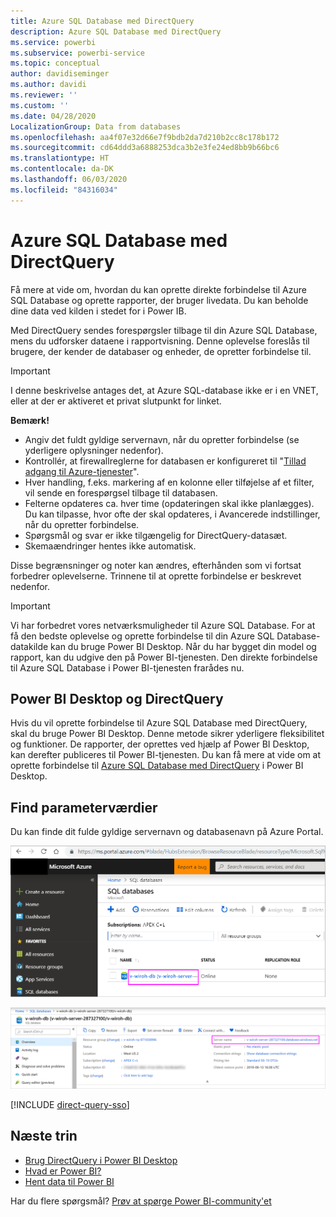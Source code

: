 ```yaml
---
title: Azure SQL Database med DirectQuery
description: Azure SQL Database med DirectQuery
ms.service: powerbi
ms.subservice: powerbi-service
ms.topic: conceptual
author: davidiseminger
ms.author: davidi
ms.reviewer: ''
ms.custom: ''
ms.date: 04/28/2020
LocalizationGroup: Data from databases
ms.openlocfilehash: aa4f07e32d66e7f9bdb2da7d210b2cc8c178b172
ms.sourcegitcommit: cd64ddd3a6888253dca3b2e3fe24ed8bb9b66bc6
ms.translationtype: HT
ms.contentlocale: da-DK
ms.lasthandoff: 06/03/2020
ms.locfileid: "84316034"
---
```

# <a name="azure-sql-database-with-directquery"></a>Azure SQL Database med DirectQuery

Få mere at vide om, hvordan du kan oprette direkte forbindelse til Azure SQL Database og oprette rapporter, der bruger livedata. Du kan beholde dine data ved kilden i stedet for i Power IB.

Med DirectQuery sendes forespørgsler tilbage til din Azure SQL Database, mens du udforsker dataene i rapportvisning. Denne oplevelse foreslås til brugere, der kender de databaser og enheder, de opretter forbindelse til.

> [!Important]
> I denne beskrivelse antages det, at Azure SQL-database ikke er i en VNET, eller at der er aktiveret et privat slutpunkt for linket.

**Bemærk!**

* Angiv det fuldt gyldige servernavn, når du opretter forbindelse (se yderligere oplysninger nedenfor).
* Kontrollér, at firewallreglerne for databasen er konfigureret til "[Tillad adgang til Azure-tjenester](https://docs.microsoft.com/azure/sql-database/sql-database-networkaccess-overview#allow-azure-services)".
* Hver handling, f.eks. markering af en kolonne eller tilføjelse af et filter, vil sende en forespørgsel tilbage til databasen.
* Felterne opdateres ca. hver time (opdateringen skal ikke planlægges). Du kan tilpasse, hvor ofte der skal opdateres, i Avancerede indstillinger, når du opretter forbindelse.
* Spørgsmål og svar er ikke tilgængelig for DirectQuery-datasæt.
* Skemaændringer hentes ikke automatisk.

Disse begrænsninger og noter kan ændres, efterhånden som vi fortsat forbedrer oplevelserne. Trinnene til at oprette forbindelse er beskrevet nedenfor.

> [!Important]
> Vi har forbedret vores netværksmuligheder til Azure SQL Database.  For at få den bedste oplevelse og oprette forbindelse til din Azure SQL Database-datakilde kan du bruge Power BI Desktop.  Når du har bygget din model og rapport, kan du udgive den på Power BI-tjenesten.  Den direkte forbindelse til Azure SQL Database i Power BI-tjenesten frarådes nu.

## <a name="power-bi-desktop-and-directquery"></a>Power BI Desktop og DirectQuery

Hvis du vil oprette forbindelse til Azure SQL Database med DirectQuery, skal du bruge Power BI Desktop. Denne metode sikrer yderligere fleksibilitet og funktioner. De rapporter, der oprettes ved hjælp af Power BI Desktop, kan derefter publiceres til Power BI-tjenesten. Du kan få mere at vide om at oprette forbindelse til [Azure SQL Database med DirectQuery](desktop-use-directquery.md) i Power BI Desktop.

## <a name="find-parameter-values"></a>Find parameterværdier

Du kan finde dit fulde gyldige servernavn og databasenavn på Azure Portal.

![Ny opdatering til Azure Portal](media/service-azure-sql-database-with-direct-connect/azureportnew_update.png)

![Opdatering til Azure Portal](media/service-azure-sql-database-with-direct-connect/azureportal_update.png)

[!INCLUDE [direct-query-sso](../includes/direct-query-sso.md)]

## <a name="next-steps"></a>Næste trin

* [Brug DirectQuery i Power BI Desktop](desktop-use-directquery.md)  
* [Hvad er Power BI?](../fundamentals/power-bi-overview.md)  
* [Hent data til Power BI](service-get-data.md)  

Har du flere spørgsmål? [Prøv at spørge Power BI-community'et](https://community.powerbi.com/)
